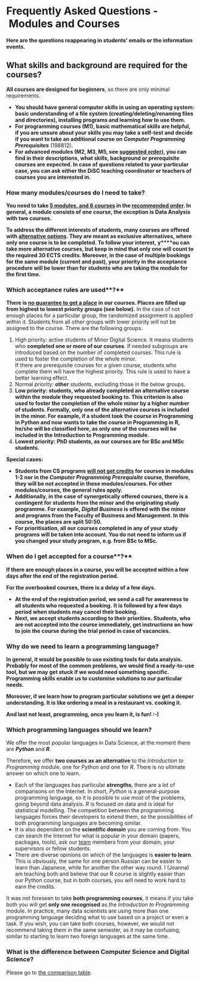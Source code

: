 **Frequently Asked Questions - Modules and Courses**
====================================================

**Here are the questions reappearing in students' emails or the information events.** 

## **What **skills and background** are required for the courses?**

**All courses are designed for **beginners****, so there are only minimal requirements. 

*   **You should have **general computer skills** in using an operating system: basic understanding of a file system (creating/deleting/renaming files and directories), installing programs and learning how to use them.** 
*   **For programming courses (M1), **basic mathematical skills** are helpful, if you are unsure about your skills you may take a self-test and decide if you want to take an additional course on _Computer Programming Prerequisites_** (198812)**.** 
*   **For advanced modules (M2, M3, M5, see [suggested order](javascript:parent.gotonode(99948063039549))), you can find in their descriptions, what skills, background or **prerequisite** courses are expected. In case of questions related to your particular case, you can ask either the DiSC teaching coordinator or teachers of courses you are interested in.** 

### How many ****modules/courses** do I need to take?**

**You need to take **[5 modules, and 6 courses](https://www.uibk.ac.at/disc/teaching/digital-science/)** in the [recommended order](javascript:parent.gotonode(99948063039549)). In general, a module consists of one course, the exception is Data Analysis with two courses.** 

**To address the different interests of students, many courses are offered with [alternative options](javascript:parent.gotonode(99809871081751)). They are meant as exclusive alternatives, where only one course is to be completed. To follow your interest, y****ou can take more alternative courses, but keep in mind that only one will count to the required 30 ECTS credits. Moreover, in the case of multiple bookings for the same module (current and past), your priority in the acceptance procedure will be lower than for students who are taking the module for the first time.** 

### **Which **acceptance rules**** are used**?**

**There is [no guarantee to get a place](javascript:parent.gotonode(99964694571669)) in our courses. Places are filled up from highest to lowest priority groups (see below).** In the case of not enough places for a particular group, the randomized assignment is applied within it. Students from all other groups with lower priority will not be assigned to the course. There are the following groups.

1.  High priority: active students of Minor Digital Science. It means students who **completed one or more of our courses**. If needed subgroups are introduced based on the number of completed courses. This rule is used to foster the completion of the whole minor.  
    If there are prerequisite courses for a given course, students who complete them will have the highest priority. This rule is used to have a better learning effect.
2.  Normal priority: **other** students, excluding those in the below groups.
3.  **Low priority: students, who already **completed an alternative course** within the module they requested booking to. This criterion is also used to foster the completion of the whole minor by a higher number of students. Formally, only one of the alternative courses is included in the minor. For example, if a student took the course in Programming in Python and now wants to take the course in Programming in R, he/she will be classified here, as only one of the courses will be included in the Introduction to Programming module.**
4.  **Lowest priority:** ****PhD students**, as our courses are for BSc and MSc students.**

**Special cases:**

*   **Students from **CS programs** [will not get credits](javascript:parent.gotonode(99964694571669)) for courses in modules 1-2 nor in the _Computer Programming Prerequisite_ course, therefore, they will be not accepted in these modules/courses. For other modules/courses, the general rules apply.**
*   **Additionally, in the case of synergetically offered courses, there is a contingent for students from the minor and the originating study programme. For example, _Digital Business_ is offered with the minor and programs from the Faculty of Business and Management. In this course, the places are split 50:50.** 
*   **For prioritisation, all our courses completed in any of your study programs will be taken into account. You do not need to inform us **if you changed your study program**, e.g. from BSc to MSc.** 

### **When do I **get accepted** for a course****?**

**If there are enough places in a course, you will be accepted within a few days after the end of the registration period.** 

**For the overbooked courses, there is a delay of a few days.**

*   **At the end of the registration period, we send a call for awareness to all students who requested a booking.** **It is followed by a few days period when students may cancel their booking.**  
*   **Next, we accept students according to their priorities.** **Students, who are not accepted into the course immediately, get instructions on how to join the course during the trial period in case of vacancies.** 

### **Why do we need to learn a **programming language**?** 

**In general, it would be possible to use existing tools for data analysis. Probably for most of the common problems, we would find a ready-to-use tool, but we may get stuck if we would need something specific. Programming skills enable us to **customise solutions** to our particular needs.**

**Moreover, if we learn how to program particular solutions we get a **deeper understanding**. It is like ordering a meal in a restaurant vs. cooking it.**

**And last not least, programming, once you learn it, is fun! :-)** 

### **Which **programming languages** should we learn?** 

We offer the most popular languages in Data Science, at the moment there are _**Python**_ and _**R**_.

Therefore, we offer **two courses** **as an alternative** to the _Introduction to Programming_ module, one for _Python_ and one for _R_. There is no ultimate answer on which one to learn. 

*   Each of the languages has particular **strengths**, there are a lot of comparisons on the Internet. In short, _Python_ is a general-purpose programming language, so it is possible to use most of the problems, going beyond data analysis. _R_ is focused on data and is ideal for statistical modelling. The competition between the programming languages forces their developers to extend them, so the possibilities of both programming languages are becoming similar.
*   It is also dependent on the **scientific domain** you are coming from. You can search the Internet for what is popular in your domain (papers, packages, tools), ask our [team](https://www.uibk.ac.at/disc/team/) members from your domain, your supervisors or fellow students.
*   There are diverse opinions on which of the languages is **easier to learn**. This is obviously, the same for one person Russian can be easier to learn than Japanese, while for another the other way round. I (Joanna) am teaching both and believe that our R course is slightly easier than our Python course, but in both courses, you will need to work hard to earn the credits.

It was not foreseen to take **both programming courses**, it means if you take both you will get **only one recognised** as the _Introduction to Programming_ module. In practice, many data scientists are using more than one programming language deciding what to use based on a project or even a task. If you wish, you can take both courses, however, we would not recommend taking them in the same semester, as it may be confusing, similar to starting to learn two foreign languages at the same time. 

### What is the difference between **Computer Science** and **Digital Science**?

Please go to [the comparison table](https://lms.uibk.ac.at/url/RepositoryEntry/4509761609/CourseNode/109525612296759).